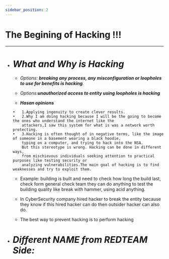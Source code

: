 ```yaml
---
sidebar_position: 2
---
```


# The Begining of Hacking !!!
---

  - # ***What and Why is Hacking***

	- _Options: **breaking any process, any misconfiguration or loopholes to use for benefits is hacking**._
	
	- _Options:**unauthorized access to entity using loopholes is hacking**_

	- ***Hasan opinions***

	
	```
	•	1.Applying ingenuity to create clever results.
	•	2.Why I am doing hacking because I will be the going to become the ones who understand the internet like the 
		attackers,I saw this system for what is was a network worth protecting.
	•	3.Hacking is often thought of in negative terms, like the image of someone in a basement wearing a black hoodie, 
		typing on a computer, and trying to hack into the NSA. 
		But this stereotype is wrong. Hacking can be done in different ways, 
		from mischievous individuals seeking attention to practical purposes like testing security or 
		analyzing vulnerabilities.The main goal of hacking is to find weaknesses and try to exploit them.
	```

	- Example: building is built and need to check how long the build last, check form general check team they can do anything to test the building quality like break with hammer, using acid anything.
	- In CyberSecurity company hired hacker to break the entity because they know if this hired hacker can do then outsider hacker can also do.

	- The best way to prevent hacking is to perform hacking



- #   ***_Different NAME from REDTEAM Side:_***